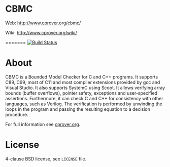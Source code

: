 # CBMC

Web: http://www.cprover.org/cbmc/

Wiki: http://www.cprover.org/wiki/

=======
[![Build Status][build_img]][travis]

About
=====

CBMC is a Bounded Model Checker for C and C++ programs. It supports C89, C99,
most of C11 and most compiler extensions provided by gcc and Visual Studio. It
also supports SystemC using Scoot. It allows verifying array bounds (buffer
overflows), pointer safety, exceptions and user-specified assertions.
Furthermore, it can check C and C++ for consistency with other languages, such
as Verilog. The verification is performed by unwinding the loops in the program
and passing the resulting equation to a decision procedure.

For full information see [cprover.org](http://www.cprover.org/cbmc).

License
=======
4-clause BSD license, see `LICENSE` file.

[build_img]: https://travis-ci.org/tautschnig/cbmc.svg?branch=master
[travis]: https://travis-ci.org/tautschnig/cbmc
